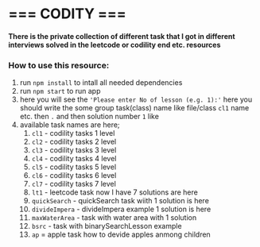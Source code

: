 # === CODITY ===
#### There is the private collection of different task that I got in different interviews solved in the leetcode or codility end etc. resources
### How to use this resource:
1. run ``npm install`` to intall all needed dependencies
2. run ``npm start`` to run app
3. here you will see the ```'Please enter No of lesson (e.g. 1):'``` here you should write the some group task(class) name like file/class ``cl1`` name etc. then ``.`` and then solution number ``1`` like 
4. available task names are here;
   1. ```cl1``` - codility tasks 1 level
   2. ```cl2``` - codility tasks 2 level
   3. ```cl3``` - codility tasks 3 level
   4. ```cl4``` - codility tasks 4 level
   5. ```cl5``` - codility tasks 5 level
   6. ```cl6``` - codility tasks 6 level
   7. ```cl7``` - codility tasks 7 level
   8. ```lt1``` - leetcode task now I have 7 solutions are here
   9. ```quickSearch``` - quickSearch task wiith 1 solution is here
   10. ```divideImpera``` - divideImpera example 1 solution is here
   11. ```maxWaterArea``` - task with water area with 1 solution
   12. ```bsrc``` - task with binarySearchLesson example
   13. ```ap``` = apple task how to devide apples anmong children
